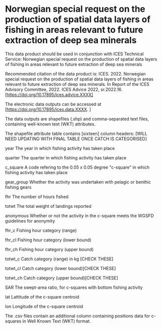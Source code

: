 # Norwegian special request on the production of spatial data layers of fishing in areas relevant to future extraction of deep sea minerals

This data product should be used in conjunction with ICES Technical Service:
Norwegian special request on the production of spatial data layers of fishing in areas relevant to future extraction of deep sea minerals

Recommended citation of the data product is:
ICES. 2022. Norwegian special request on the production of spatial data layers of fishing in areas relevant to future extraction of deep sea minerals. 
In Report of the ICES Advisory Committee, 2022. ICES Advice 2022, sr.2022.16. [https://doi.org/10.17895/ices.advice.XXXX]

The electronic data outputs can be accessed at [https://doi.org/10.17895/ices.data.XXXX. ]

The data outputs are shapefiles (.shp) and comma-separated text files, containing well-known text (WKT) attributes.

The shapefile attribute table contains [sixteen] column headers: [WILL NEED UPDATING WITH FINAL TABLE ONCE CATCH IS CATEGORISED]

year		The year in which fishing activity has taken place

quarter		The quarter in which fishing activity has taken place

c_square	A code refering to the 0.05 x 0.05 degree "c-square" in which fishing activity has taken place

gear_group	Whether the activity was undertaken with pelagic or benthic fishing gears

fhr		The number of hours fished

totwt		The total weight of landings reported

anonymous	Whether or not the activity in the c-square meets the WGSFD guidelines for anonymity

fhr_c		Fishing hour category (range)

fhr_cl		Fishing hour category (lower bound)

fhr_ch		Fishing hour category (upper bound)

totwt_c		Catch category (range) in kg [CHECK THESE]

totwt_cl	Catch category (lower bound)[CHECK THESE]

totwt_ch	Catch category (upper bound)[CHECK THESE]

SAR		The swept-area ratio, for c-squares with bottom fishing activity

lat		Lattitude of the c-square centroid

lon		Longitude of the c-square centroid
   
The .csv files contain an additional column containing positions data for c-squares in Well Known Text (WKT) format.